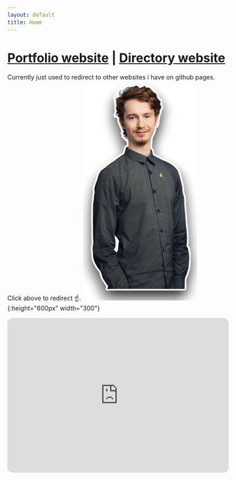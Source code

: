 ```yaml
---
layout: default
title: Home
---
```

# [Portfolio website](/portfolio) | [Directory website](felix.directory)
Currently just used to redirect to other websites i have on github pages. Click above to redirect ☝️.
![me](/assets/img/me.png){:height="600px" width="300"}
<iframe data-testid="embed-iframe" style="border-radius:12px" src="https://open.spotify.com/embed/playlist/19FencNjETh8WXx9WPQBvG?utm_source=generator" width="100%" height="352" frameBorder="0" allowfullscreen="" allow="autoplay; clipboard-write; encrypted-media; fullscreen; picture-in-picture" loading="lazy"></iframe>
